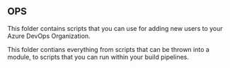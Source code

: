 ## OPS
This folder contains scripts that you can use for adding new users to your Azure DevOps Organization.

This folder contians everything from scripts that can be thrown into a module, to scripts that you can run within your build pipelines. 

